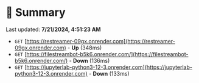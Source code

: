 # 📖 Summary
Last updated: **7/21/2024, 4:51:23 AM**

- `GET` [https://restreamer-09gx.onrender.com](https://restreamer-09gx.onrender.com) - **Up** (348ms)
- `GET` [https://filestreambot-b5k6.onrender.com/](https://filestreambot-b5k6.onrender.com/) - **Down** (136ms)
- `GET` [https://jupyterlab-python3-12-3.onrender.com](https://jupyterlab-python3-12-3.onrender.com) - **Down** (133ms)
